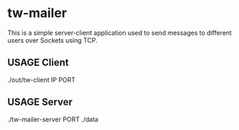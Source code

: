 # tw-mailer
This is a simple server-client application used to send messages to different users over Sockets using TCP.

## USAGE Client
./out/tw-client IP PORT

## USAGE Server
./tw-mailer-server PORT ./data
